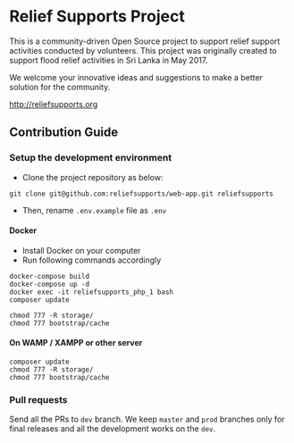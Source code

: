# Relief Supports Project

This is a community-driven Open Source project to support relief support activities conducted by volunteers.
This project was originally created to support flood relief activities in Sri Lanka in May 2017.

We welcome your innovative ideas and suggestions to make a better solution for the community.

http://reliefsupports.org

## Contribution Guide

### Setup the development environment

* Clone the project repository as below:

```
git clone git@github.com:reliefsupports/web-app.git reliefsupports
```

* Then, rename `.env.example` file as `.env`

#### Docker

* Install Docker on your computer
* Run following commands accordingly

```
docker-compose build
docker-compose up -d
docker exec -it reliefsupports_php_1 bash
composer update

chmod 777 -R storage/
chmod 777 bootstrap/cache
```

#### On WAMP / XAMPP or other server

```
composer update
chmod 777 -R storage/
chmod 777 bootstrap/cache
```

### Pull requests

Send all the PRs to `dev` branch. We keep `master` and `prod` branches only for final releases and all the development works on the `dev`.
